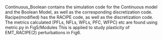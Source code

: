 Continuous_Boolean contains the simulation code for the Continuous model and the Boolean Model, as well as the corresponding discretization code. 
Racipe(modified) has the RACIPE code, as well as the discretization code.
The metrics calculated (PFLs, NFLs, WFLs, PFC, WFPC) etc are found using metric.py in Fig5/Modules
This is applied to study plasticity of EMT_RACIPE(2) perturbations in Fig6.
